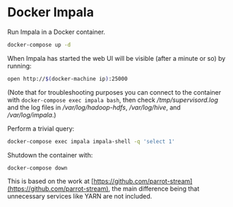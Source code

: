 # Docker Impala

Run Impala in a Docker container.

```bash
docker-compose up -d
```

When Impala has started the web UI will be visible (after a minute or so) by running:

```bash
open http://$(docker-machine ip):25000
```

(Note that for troubleshooting purposes you can connect to the container with `docker-compose exec impala bash`, then check _/tmp/supervisord.log_ and the log files in _/var/log/hadoop-hdfs_, _/var/log/hive_, and _/var/log/impala_.)

Perform a trivial query:

```bash
docker-compose exec impala impala-shell -q 'select 1'
```

Shutdown the container with:

```bash
docker-compose down
```

This is based on the work at [https://github.com/parrot-stream](https://github.com/parrot-stream), the main difference being that unnecessary services like YARN are
 not included. 